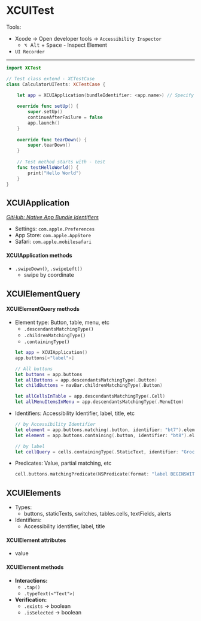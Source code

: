 # XCUITest

Tools:
- Xcode -> Open developer tools -> `Accessibility Inspector`
    - <kbd>⌥ Alt</kbd> + <kbd>Space</kbd> - Inspect Element
- `UI Recorder`

***

```swift
import XCTest

// Test class extend - XCTestCase
class CalculatorUITests: XCTestCase { 
                            
    let app = XCUIApplication(bundleIdentifier: <app.name>) // Specify - bundleIdentifier if needed

    override func setUp() {
        super.setUp()
        continueAfterFailure = false
        app.launch()
    }
    
    override func tearDown() {
        super.tearDown()
    }
    
    // Test method starts with - test
    func testHelloWorld() {
        print("Hello World")
    }
}
```

## XCUIApplication

[_GitHub: Native App Bundle Identifiers_](https://github.com/joeblau/apple-bundle-identifiers)
- Settings: `com.apple.Preferences`
- App Store: `com.apple.AppStore`
- Safari: `com.apple.mobilesafari`

#### XCUIApplication methods

- `.swipeDown()`, `.swipeLeft()`
    - swipe by coordinate

## XCUIElementQuery

#### XCUIElementQuery methods

- Element type: Button, table, menu, etc
    - `.descendantsMatchingType()`
    - `.childrenMatchingType()`
    - `.containingType()`
    ```swift
    let app = XCUIApplication()
    app.buttons[<"label">]

    // All buttons
    let buttons = app.buttons
    let allButtons = app.descendantsMatchingType(.Button)
    let childButtons = navBar.childrenMatchingType(.Button)

    let allCellsInTable = app.descendantsMatchingType(.Cell)
    let allMenuItemsInMenu = app.descendantsMatchingType(.MenuItem)
    ```
- Identifiers: Accessibility Identifier, label, title, etc
    ```swift
    // by Accessibility Identifier
    let element = app.buttons.matching(.button, identifier: "bt7").element
    let element = app.buttons.containing(.button, identifier: "bt8").element

    // by label
    let cellQuery = cells.containingType(.StaticText, identifier: "Groceries")
    ```
- Predicates: Value, partial matching, etc
    ```swift
    cell.buttons.matchingPredicate(NSPredicate(format: "label BEGINSWITH 'Delete'")).element
    ```

## XCUIElements

- Types:
    - buttons, staticTexts, switches, tables.cells, textFields, alerts
- Identifiers:
    - Accessibility identifier, label, title

#### XCUIElement attributes

- value

#### XCUIElement methods

- __Interactions:__
    - `.tap()`
    - `.typeText(<"Text">)`
- __Verification:__
    - `.exists` -> boolean
    - `.isSelected` -> boolean